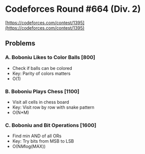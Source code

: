 # Codeforces Round #664 (Div. 2)
[https://codeforces.com/contest/1395](https://codeforces.com/contest/1395)

## Problems

### A. Boboniu Likes to Color Balls [800]
- Check if balls can be colored
- Key: Parity of colors matters
- O(1)

### B. Boboniu Plays Chess [1100]
- Visit all cells in chess board
- Key: Visit row by row with snake pattern
- O(N*M)

### C. Boboniu and Bit Operations [1600]
- Find min AND of all ORs
- Key: Try bits from MSB to LSB
- O(N*M*log(MAX))
